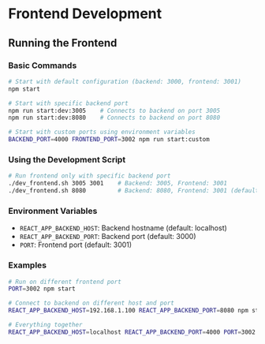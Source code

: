 # Frontend Development

## Running the Frontend

### Basic Commands

```bash
# Start with default configuration (backend: 3000, frontend: 3001)
npm start

# Start with specific backend port
npm run start:dev:3005    # Connects to backend on port 3005
npm run start:dev:8080    # Connects to backend on port 8080

# Start with custom ports using environment variables
BACKEND_PORT=4000 FRONTEND_PORT=3002 npm run start:custom
```

### Using the Development Script

```bash
# Run frontend only with specific backend port
./dev_frontend.sh 3005 3001    # Backend: 3005, Frontend: 3001
./dev_frontend.sh 8080         # Backend: 8080, Frontend: 3001 (default)
```

### Environment Variables

- `REACT_APP_BACKEND_HOST`: Backend hostname (default: localhost)
- `REACT_APP_BACKEND_PORT`: Backend port (default: 3000)
- `PORT`: Frontend port (default: 3001)

### Examples

```bash
# Run on different frontend port
PORT=3002 npm start

# Connect to backend on different host and port
REACT_APP_BACKEND_HOST=192.168.1.100 REACT_APP_BACKEND_PORT=8080 npm start

# Everything together
REACT_APP_BACKEND_HOST=localhost REACT_APP_BACKEND_PORT=4000 PORT=3002 npm start
```
